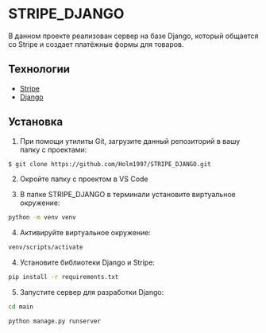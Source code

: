 # STRIPE_DJANGO
В данном проекте реализован сервер на базе Django, который общается со Stripe и создает платёжные формы для товаров.


## Технологии
- [Stripe](https://stripe.com/)
- [Django](https://www.djangoproject.com/)

## Установка 
1. При помощи утилиты Git, загрузите данный репозиторий в вашу папку с проектами:
```sh
$ git clone https://github.com/Holm1997/STRIPE_DJANGO.git
```

2. Окройте папку с проектом в VS Code


3. В папке STRIPE_DJANGO в терминали установите виртуальное окружение: 
```sh
python -m venv venv
```

4. Активируйте виртуальное окружение:
```sh
venv/scripts/activate
```

4. Установите библиотеки Django и Stripe:
```sh
pip install -r requirements.txt
```

5. Запустите сервер для разработки Django:
```sh
cd main

python manage.py runserver
```
